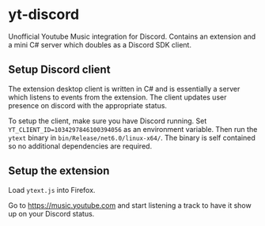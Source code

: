 # yt-discord
Unofficial Youtube Music integration for Discord. Contains an extension and a mini C# server which doubles as a Discord SDK client.

## Setup Discord client
The extension desktop client is written in C# and is essentially a server which listens to events from the extension. The client updates user presence on discord with the appropriate status.

To setup the client, make sure you have Discord running. Set `YT_CLIENT_ID=1034297846100394056` as an environment variable. Then run the `ytext` binary in `bin/Release/net6.0/linux-x64/`. The binary is self contained so no additional dependencies are required.

## Setup the extension
Load `ytext.js` into Firefox.

Go to https://music.youtube.com and start listening a track to have it show up on your Discord status.
